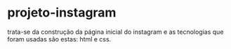 # projeto-instagram
<p> trata-se da construção da página inicial do instagram
e as tecnologias que foram usadas são estas: html e css.</p>
